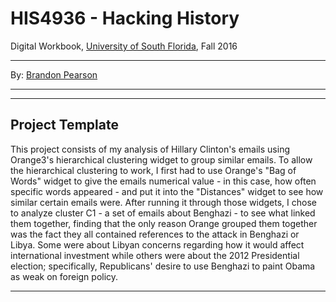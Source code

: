 # HIS4936 - Hacking History
Digital Workbook, [University of South Florida](http://www.usf.edu/), Fall 2016

---

By: [Brandon Pearson](mailto:bpearson1@mail.usf.edu)

---



---

## Project Template

This project consists of my analysis of Hillary Clinton's emails using Orange3's hierarchical clustering widget to group similar emails. To allow the hierarchical clustering to work, I first had to use Orange's "Bag of Words" widget to give the emails numerical value - in this case, how often specific words appeared - and put it into the "Distances" widget to see how similar certain emails were. After running it through those widgets, I chose to analyze cluster C1 - a set of emails about Benghazi - to see what linked them together, finding that the only reason Orange grouped them together was the fact they all contained references to the attack in Benghazi or Libya. Some were about Libyan concerns regarding how it would affect international investment while others were about the 2012 Presidential election; specifically, Republicans' desire to use Benghazi to paint Obama as weak on foreign policy.

---
